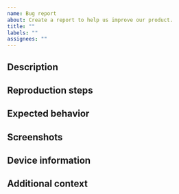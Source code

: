 ```yaml
---
name: Bug report
about: Create a report to help us improve our product.
title: ""
labels: ""
assignees: ""
---
```


<!-- prettier-ignore-start -->
## Description
<!-- Clear and concise description of issue. -->

## Reproduction steps
<!--
1. Go to '...'
2. Click on '....'
3. Scroll down to '....'
4. See error
-->

## Expected behavior
<!-- Clear and concise description of what you expected to happen. -->

## Screenshots
<!-- If applicable, screenshots helping explain issue. -->

## Device information
<!--
- Device: [Windows PC, iPhone 12, etc.]
- OS: [Windows 10, iOS, etc.]
- Browser: [Chrome, Firefox, etc.]
- Version: [9.25.0, etc.]
-->

## Additional context
<!-- Any other context about issue. -->

<!-- prettier-ignore-end -->

